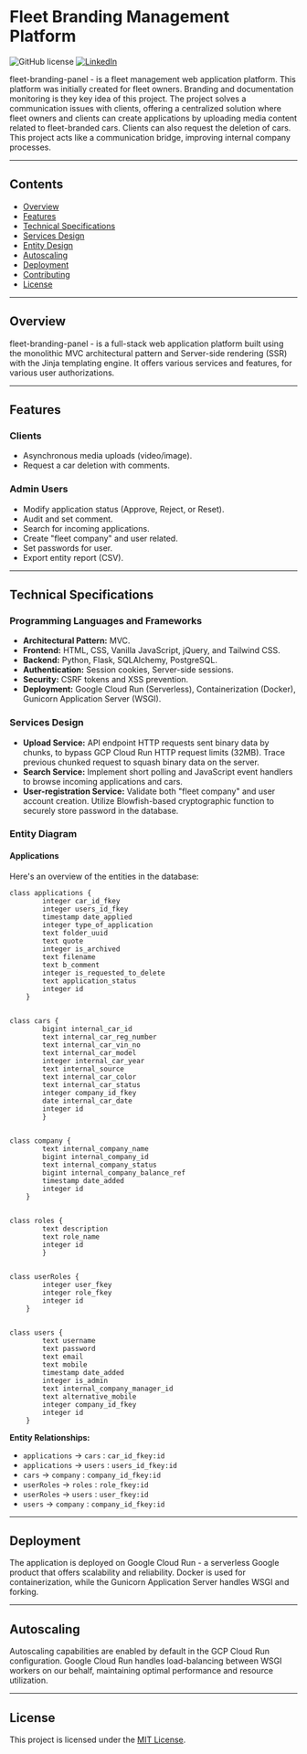 # Fleet Branding Management Platform

![GitHub license](https://img.shields.io/badge/license-MIT-blue.svg) 
[![LinkedIn](https://img.shields.io/badge/LinkedIn-Connect-blue.svg)](https://linkedin.com/in/garayevarif/)

fleet-branding-panel - is a fleet management web application platform. This platform was initially created for fleet owners. Branding and documentation monitoring is they key idea of this project. 
The project solves a communication issues with clients, offering a centralized solution where fleet owners and clients can create applications by uploading media content related to fleet-branded cars. Clients can also request the deletion of cars. This project acts like a communication bridge, improving internal company processes.

---

## **Contents**

- [Overview](#overview)
- [Features](#features)
- [Technical Specifications](#technical-specifications)
- [Services Design](#services-design)
- [Entity Design](#entity-design)
- [Autoscaling](#autoscaling)
- [Deployment](#deployment)
- [Contributing](#contributing)
- [License](#license)

---

## **Overview**

fleet-branding-panel - is a full-stack web application platform built using the monolithic MVC architectural pattern and Server-side rendering (SSR) with the Jinja templating engine. It offers various services and features, for various user authorizations.

---

## **Features**

### **Clients**

- Asynchronous media uploads (video/image).
- Request a car deletion with comments.

### **Admin Users**

- Modify application status (Approve, Reject, or Reset).
- Audit and set comment.
- Search for incoming applications.
- Create "fleet company" and user related.
- Set passwords for user.
- Export entity report (CSV).

---

## **Technical Specifications**

### **Programming Languages and Frameworks**

- **Architectural Pattern:** MVC.
- **Frontend:** HTML, CSS, Vanilla JavaScript, jQuery, and Tailwind CSS.
- **Backend:** Python, Flask, SQLAlchemy, PostgreSQL.
- **Authentication:** Session cookies, Server-side sessions.
- **Security:** CSRF tokens and XSS prevention.
- **Deployment:** Google Cloud Run (Serverless), Containerization (Docker), Gunicorn Application Server (WSGI).

### **Services Design**

- **Upload Service:** API endpoint HTTP requests sent binary data by chunks, to bypass GCP Cloud Run HTTP request limits (32MB). Trace previous chunked request to squash binary data on the server.
- **Search Service:** Implement short polling and JavaScript event handlers to browse incoming applications and cars.
- **User-registration Service:** Validate both "fleet company" and user account creation. Utilize Blowfish-based cryptographic function to securely store password in the database.

### **Entity Diagram**

#### **Applications**
Here's an overview of the entities in the database:
```plaintext
class applications {
        integer car_id_fkey
        integer users_id_fkey
        timestamp date_applied
        integer type_of_application
        text folder_uuid
        text quote
        integer is_archived
        text filename
        text b_comment
        integer is_requested_to_delete
        text application_status
        integer id
	}
	
	
class cars {
        bigint internal_car_id
        text internal_car_reg_number
        text internal_car_vin_no
        text internal_car_model
        integer internal_car_year
        text internal_source
        text internal_car_color
        text internal_car_status
        integer company_id_fkey
        date internal_car_date
        integer id
        }
        
        
class company {
        text internal_company_name
        bigint internal_company_id
        text internal_company_status
        bigint internal_company_balance_ref
        timestamp date_added
        integer id
	}


class roles {
        text description
        text role_name
        integer id
        }
        
        
class userRoles {
        integer user_fkey
        integer role_fkey
        integer id
	}		
	
	
class users {
        text username
        text password
        text email
        text mobile
        timestamp date_added
        integer is_admin
        text internal_company_manager_id
        text alternative_mobile
        integer company_id_fkey
        integer id
	}
```
**Entity Relationships:**

- `applications` → `cars` : `car_id_fkey:id`
- `applications` → `users` : `users_id_fkey:id`
- `cars` → `company` : `company_id_fkey:id`
- `userRoles` → `roles` : `role_fkey:id`
- `userRoles` → `users` : `user_fkey:id`
- `users` → `company` : `company_id_fkey:id`


---

## **Deployment**

The application is deployed on Google Cloud Run - a serverless Google product that offers scalability and reliability. Docker is used for containerization, while the Gunicorn Application Server handles WSGI and forking.

---

## **Autoscaling**

Autoscaling capabilities are enabled by default in the GCP Cloud Run configuration. Google Cloud Run handles load-balancing between WSGI workers on our behalf, maintaining optimal performance and resource utilization.

---


## **License**

This project is licensed under the [MIT License](LICENSE).
